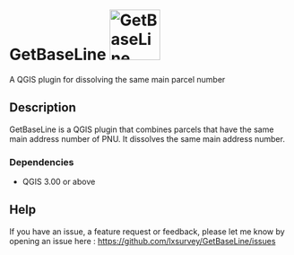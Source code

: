 # GetBaseLine <img src="https://github.com/lxsurvey/GetBaseLine/blob/main/icon.png?raw=true" alt="GetBaseLine" width="90"/>
A QGIS plugin for dissolving the same main parcel number



## Description

GetBaseLine is a QGIS plugin that combines parcels that have the same main address number of PNU. It dissolves the same main address number.



### Dependencies

* QGIS 3.00 or above

 

## Help

If you have an issue, a feature request or feedback, please let me know by opening an issue here : 
https://github.com/lxsurvey/GetBaseLine/issues
